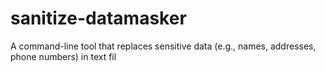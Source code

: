 # sanitize-datamasker
A command-line tool that replaces sensitive data (e.g., names, addresses, phone numbers) in text fil

